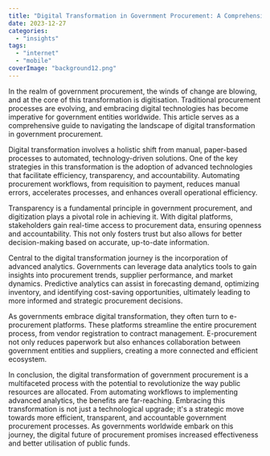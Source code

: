 ```yaml
---
title: "Digital Transformation in Government Procurement: A Comprehensive Guide."
date: 2023-12-27
categories: 
  - "insights"
tags: 
  - "internet"
  - "mobile"
coverImage: "background12.png"
---
```


In the realm of government procurement, the winds of change are blowing, and at the core of this transformation is digitisation. Traditional procurement processes are evolving, and embracing digital technologies has become imperative for government entities worldwide. This article serves as a comprehensive guide to navigating the landscape of digital transformation in government procurement.

Digital transformation involves a holistic shift from manual, paper-based processes to automated, technology-driven solutions. One of the key strategies in this transformation is the adoption of advanced technologies that facilitate efficiency, transparency, and accountability. Automating procurement workflows, from requisition to payment, reduces manual errors, accelerates processes, and enhances overall operational efficiency.

Transparency is a fundamental principle in government procurement, and digitization plays a pivotal role in achieving it. With digital platforms, stakeholders gain real-time access to procurement data, ensuring openness and accountability. This not only fosters trust but also allows for better decision-making based on accurate, up-to-date information.

Central to the digital transformation journey is the incorporation of advanced analytics. Governments can leverage data analytics tools to gain insights into procurement trends, supplier performance, and market dynamics. Predictive analytics can assist in forecasting demand, optimizing inventory, and identifying cost-saving opportunities, ultimately leading to more informed and strategic procurement decisions.

As governments embrace digital transformation, they often turn to e-procurement platforms. These platforms streamline the entire procurement process, from vendor registration to contract management. E-procurement not only reduces paperwork but also enhances collaboration between government entities and suppliers, creating a more connected and efficient ecosystem.

In conclusion, the digital transformation of government procurement is a multifaceted process with the potential to revolutionize the way public resources are allocated. From automating workflows to implementing advanced analytics, the benefits are far-reaching. Embracing this transformation is not just a technological upgrade; it's a strategic move towards more efficient, transparent, and accountable government procurement processes. As governments worldwide embark on this journey, the digital future of procurement promises increased effectiveness and better utilisation of public funds.
